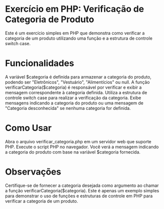 # Exercício em PHP: Verificação de Categoria de Produto

Este é um exercício simples em PHP que demonstra como verificar a categoria de um produto utilizando uma função e a estrutura de controle switch case.

# Funcionalidades

A variável $categoria é definida para armazenar a categoria do produto, podendo ser "Eletrônicos", "Vestuário", "Alimentícios" ou null.
A função verificarCategoria($categoria) é responsável por verificar e exibir a mensagem correspondente à categoria definida.
Utiliza a estrutura de controle switch case para realizar a verificação da categoria.
Exibe mensagens indicando a categoria do produto ou uma mensagem de "Categoria desconhecida" se nenhuma categoria for definida.

# Como Usar

Abra o arquivo verificar_categoria.php em um servidor web que suporte PHP.
Execute o script PHP no navegador.
Você verá a mensagem indicando a categoria do produto com base na variável $categoria fornecida.

# Observações

Certifique-se de fornecer a categoria desejada como argumento ao chamar a função verificarCategoria($categoria).
Este é apenas um exemplo simples para demonstrar o uso de funções e estruturas de controle em PHP para verificar a categoria de um produto.
